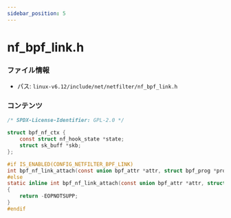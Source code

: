```yaml
---
sidebar_position: 5
---
```

# nf_bpf_link.h

### ファイル情報

- パス: `linux-v6.12/include/net/netfilter/nf_bpf_link.h`

### コンテンツ

```h
/* SPDX-License-Identifier: GPL-2.0 */

struct bpf_nf_ctx {
	const struct nf_hook_state *state;
	struct sk_buff *skb;
};

#if IS_ENABLED(CONFIG_NETFILTER_BPF_LINK)
int bpf_nf_link_attach(const union bpf_attr *attr, struct bpf_prog *prog);
#else
static inline int bpf_nf_link_attach(const union bpf_attr *attr, struct bpf_prog *prog)
{
	return -EOPNOTSUPP;
}
#endif

```
